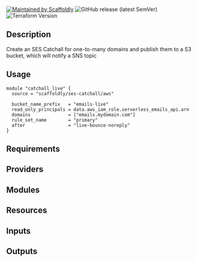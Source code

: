 [![Maintained by Scaffoldly](https://img.shields.io/badge/maintained%20by-scaffoldly-blueviolet)](https://github.com/scaffoldly)
![GitHub release (latest SemVer)](https://img.shields.io/github/v/release/scaffoldly/terraform-aws-ses-catchall)
![Terraform Version](https://img.shields.io/badge/tf-%3E%3D0.15.0-blue.svg)

## Description

Create an SES Catchall for one-to-many domains and publish them to a S3 bucket, which will notify a SNS topic

## Usage

```hcl
module "catchall_live" {
  source = "scaffoldly/ses-catchall/aws"

  bucket_name_prefix   = "emails-live"
  read_only_principals = data.aws_iam_role.serverless_emails_api.arn
  domains              = ["emails.mydomain.com"]
  rule_set_name        = "primary"
  after                = "live-bounce-noreply"
}
```

<!-- BEGIN_TF_DOCS -->

## Requirements

## Providers

## Modules

## Resources

## Inputs

## Outputs

<!-- END_TF_DOCS -->
